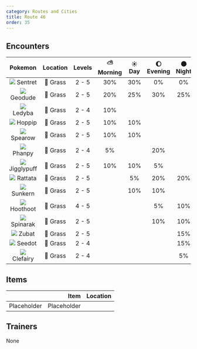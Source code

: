 ```yaml
---
category: Routes and Cities
title: Route 46
order: 35
---
```

## Encounters

| Pokemon | Location | Levels | ⛅ Morning | ☀️ Day | 🌔 Evening | 🌑 Night |
|:---:|:---:|:---:|:---:|:---:|:---:|:---:|
| ![](https://www.serebii.net/pokedex-dp/icon/161.gif) Sentret | 🌱 Grass | 2 - 5 | 30% | 30% | 0% | 0% |
| ![](https://www.serebii.net/pokedex-dp/icon/074.gif) Geodude | 🌱 Grass | 2 - 5 | 20% | 25% | 30% | 25% |
| ![](https://www.serebii.net/pokedex-dp/icon/165.gif) Ledyba | 🌱 Grass | 2 - 4 | 10% | | | |
| ![](https://www.serebii.net/pokedex-dp/icon/187.gif) Hoppip | 🌱 Grass | 2 - 5 | 10% | 10% | | |
| ![](https://www.serebii.net/pokedex-dp/icon/021.gif) Spearow | 🌱 Grass | 2 - 5 | 10% | 10% | | |
| ![](https://www.serebii.net/pokedex-dp/icon/231.gif) Phanpy | 🌱 Grass | 2 - 4 | 5% | | 20% | |
| ![](https://www.serebii.net/pokedex-dp/icon/039.gif) Jigglypuff | 🌱 Grass | 2 - 5 | 10% | 10% | 5% | |
| ![](https://www.serebii.net/pokedex-dp/icon/019.gif) Rattata | 🌱 Grass | 2 - 5 | | 5% | 20% | 20% |
| ![](https://www.serebii.net/pokedex-dp/icon/191.gif) Sunkern | 🌱 Grass | 2 - 5 | | 10% | 10% | |
| ![](https://www.serebii.net/pokedex-dp/icon/163.gif) Hoothoot | 🌱 Grass | 4 - 5 | | | 5% | 10% |
| ![](https://www.serebii.net/pokedex-dp/icon/167.gif) Spinarak | 🌱 Grass | 2 - 5 | | | 10% | 10% |
| ![](https://www.serebii.net/pokedex-dp/icon/041.gif) Zubat | 🌱 Grass | 2 - 5 | | | | 15% |
| ![](https://www.serebii.net/pokedex-dp/icon/273.gif) Seedot | 🌱 Grass | 2 - 4 | | | | 15% |
| ![](https://www.serebii.net/pokedex-dp/icon/035.gif) Clefairy | 🌱 Grass | 2 - 4 | | | | 5% |

## Items

| | Item | Location |
|:---:|---:|:---|
| Placeholder | Placeholder |

## Trainers
None
